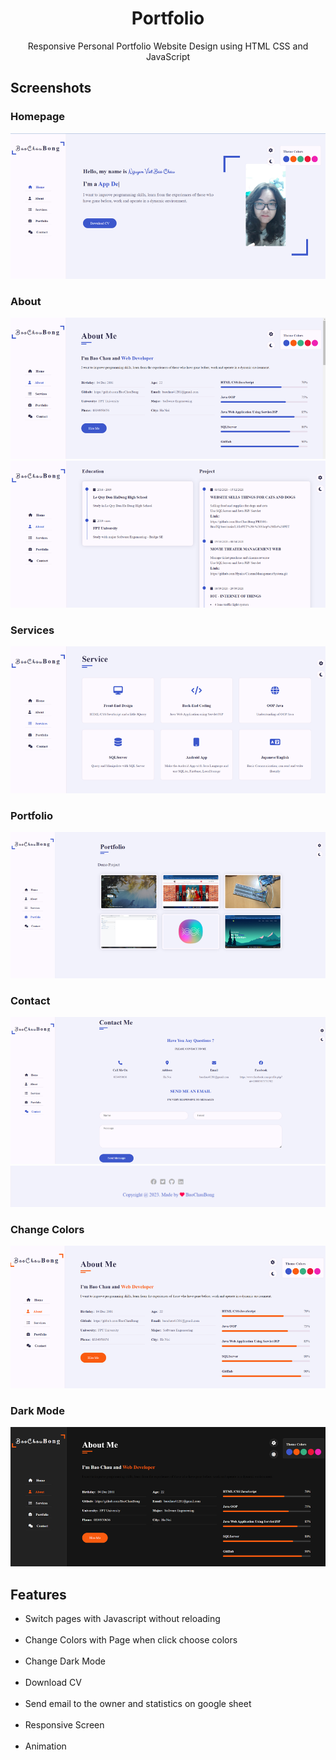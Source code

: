 <h1 align="center">Portfolio</h1>

<p align="center">Responsive Personal Portfolio Website Design using HTML CSS and JavaScript</p>

</p>

## Screenshots

### Homepage
<img src="demoImages/home.png"/> 

### About
<img src="demoImages/about.png"/> 
<img src="demoImages/edupro.png"/>

### Services
<img src="demoImages/service.png"/>

### Portfolio
<img src="demoImages/portfolio.png"/>

### Contact
<img src="demoImages/contact.png"/>
<img src="demoImages/footer.png"/>

### Change Colors
<img src="demoImages/changeColor.png"/>

### Dark Mode
<img src="demoImages/darkMode.png"/>

## Features
- Switch pages with Javascript without reloading
<br></br>
- Change Colors with Page when click choose colors
<br></br>
- Change Dark Mode
<br></br>
- Download CV
<br></br>
- Send email to the owner and statistics on google sheet
<br></br>
- Responsive Screen
<br></br>
- Animation
